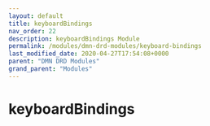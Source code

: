 ```yaml
---
layout: default
title: keyboardBindings 
nav_order: 22
description: keyboardBindings Module
permalink: /modules/dmn-drd-modules/keyboard-bindings
last_modified_date: 2020-04-27T17:54:08+0000
parent: "DMN DRD Modules"
grand_parent: "Modules"
---
```


# keyboardBindings